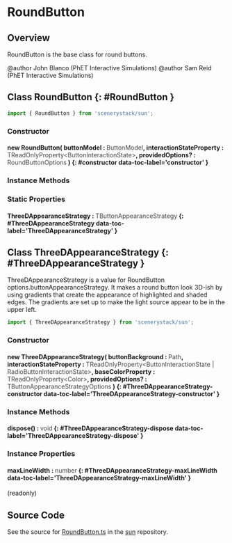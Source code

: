 # RoundButton

## Overview

RoundButton is the base class for round buttons.

@author John Blanco (PhET Interactive Simulations)
@author Sam Reid (PhET Interactive Simulations)

## Class RoundButton {: #RoundButton }


```js
import { RoundButton } from 'scenerystack/sun';
```
### Constructor

#### new RoundButton( buttonModel : <span style="font-weight: 400; opacity: 80%;">ButtonModel</span>, interactionStateProperty : <span style="font-weight: 400; opacity: 80%;">TReadOnlyProperty&lt;ButtonInteractionState&gt;</span>, providedOptions? : <span style="font-weight: 400; opacity: 80%;">RoundButtonOptions</span> ) {: #constructor data-toc-label='constructor' }

### Instance Methods



### Static Properties

#### ThreeDAppearanceStrategy : <span style="font-weight: 400; opacity: 80%;">TButtonAppearanceStrategy</span> {: #ThreeDAppearanceStrategy data-toc-label='ThreeDAppearanceStrategy' }



## Class ThreeDAppearanceStrategy {: #ThreeDAppearanceStrategy }


ThreeDAppearanceStrategy is a value for RoundButton options.buttonAppearanceStrategy. It makes a round button
look 3D-ish by using gradients that create the appearance of highlighted and shaded edges. The gradients are
set up to make the light source appear to be in the upper left.

```js
import { ThreeDAppearanceStrategy } from 'scenerystack/sun';
```
### Constructor

#### new ThreeDAppearanceStrategy( buttonBackground : <span style="font-weight: 400; opacity: 80%;">Path</span>, interactionStateProperty : <span style="font-weight: 400; opacity: 80%;">TReadOnlyProperty&lt;ButtonInteractionState | RadioButtonInteractionState&gt;</span>, baseColorProperty : <span style="font-weight: 400; opacity: 80%;">TReadOnlyProperty&lt;Color&gt;</span>, providedOptions? : <span style="font-weight: 400; opacity: 80%;">TButtonAppearanceStrategyOptions</span> ) {: #ThreeDAppearanceStrategy-constructor data-toc-label='ThreeDAppearanceStrategy-constructor' }

### Instance Methods

#### dispose() : <span style="font-weight: 400; opacity: 80%;">void</span> {: #ThreeDAppearanceStrategy-dispose data-toc-label='ThreeDAppearanceStrategy-dispose' }

### Instance Properties

#### maxLineWidth : <span style="font-weight: 400; opacity: 80%;">number</span> {: #ThreeDAppearanceStrategy-maxLineWidth data-toc-label='ThreeDAppearanceStrategy-maxLineWidth' }

(readonly)



## Source Code

See the source for [RoundButton.ts](https://github.com/phetsims/sun/blob/main/js/buttons/RoundButton.ts) in the [sun](https://github.com/phetsims/sun) repository.
